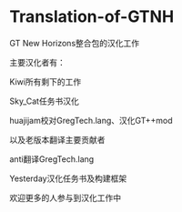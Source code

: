 # Translation-of-GTNH

GT New Horizons整合包的汉化工作

主要汉化者有：

Kiwi所有剩下的工作

Sky_Cat任务书汉化

huajijam校对GregTech.lang、汉化GT++mod


以及老版本翻译主要贡献者

anti翻译GregTech.lang

Yesterday汉化任务书及构建框架



欢迎更多的人参与到汉化工作中
